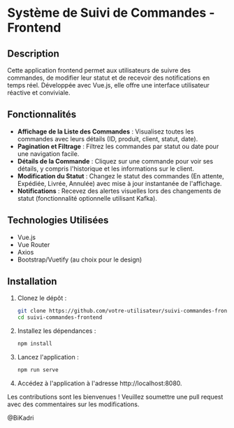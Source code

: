 # Système de Suivi de Commandes - Frontend

## Description
Cette application frontend permet aux utilisateurs de suivre des commandes, de modifier leur statut et de recevoir des notifications en temps réel. Développée avec Vue.js, elle offre une interface utilisateur réactive et conviviale.

## Fonctionnalités
- **Affichage de la Liste des Commandes** : Visualisez toutes les commandes avec leurs détails (ID, produit, client, statut, date).
- **Pagination et Filtrage** : Filtrez les commandes par statut ou date pour une navigation facile.
- **Détails de la Commande** : Cliquez sur une commande pour voir ses détails, y compris l'historique et les informations sur le client.
- **Modification du Statut** : Changez le statut des commandes (En attente, Expédiée, Livrée, Annulée) avec mise à jour instantanée de l'affichage.
- **Notifications** : Recevez des alertes visuelles lors des changements de statut (fonctionnalité optionnelle utilisant Kafka).

## Technologies Utilisées
- Vue.js
- Vue Router
- Axios
- Bootstrap/Vuetify (au choix pour le design)

## Installation
1. Clonez le dépôt :
   ```bash
   git clone https://github.com/votre-utilisateur/suivi-commandes-frontend.git
   cd suivi-commandes-frontend
   
2. Installez les dépendances :
   ```bash
   npm install
   
3. Lancez l'application :
   ```bash
   npm run serve

4. Accédez à l'application à l'adresse http://localhost:8080.

Les contributions sont les bienvenues ! Veuillez soumettre une pull request avec des commentaires sur les modifications.

@BiKadri

